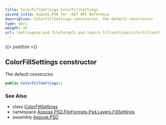 ```yaml
---
title: ColorFillSettings.ColorFillSettings
second_title: Aspose.PSD for .NET API Reference
description: ColorFillSettings constructor. The default constructor
type: docs
weight: 10
url: /net/aspose.psd.fileformats.psd.layers.fillsettings/colorfillsettings/colorfillsettings/
---
```

{{< psd/tize >}}
## ColorFillSettings constructor

The default constructor.

```csharp
public ColorFillSettings()
```

### See Also

* class [ColorFillSettings](../)
* namespace [Aspose.PSD.FileFormats.Psd.Layers.FillSettings](../../colorfillsettings/)
* assembly [Aspose.PSD](../../../)


